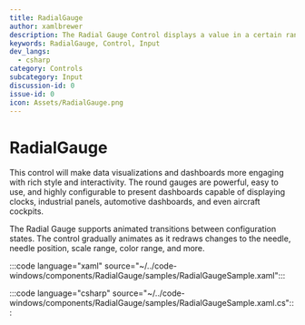 ```yaml
---
title: RadialGauge
author: xamlbrewer
description: The Radial Gauge Control displays a value in a certain range using a needle on a circular face.
keywords: RadialGauge, Control, Input
dev_langs:
  - csharp
category: Controls
subcategory: Input
discussion-id: 0
issue-id: 0
icon: Assets/RadialGauge.png
---
```


# RadialGauge

This control will make data visualizations and dashboards more engaging with rich style and interactivity.
The round gauges are powerful, easy to use, and highly configurable to present dashboards capable of displaying clocks, industrial panels, automotive dashboards, and even aircraft cockpits.

The Radial Gauge supports animated transitions between configuration states. The control gradually animates as it redraws changes to the needle, needle position, scale range, color range, and more.

:::code language="xaml" source="~/../code-windows/components/RadialGauge/samples/RadialGaugeSample.xaml":::

:::code language="csharp" source="~/../code-windows/components/RadialGauge/samples/RadialGaugeSample.xaml.cs":::


